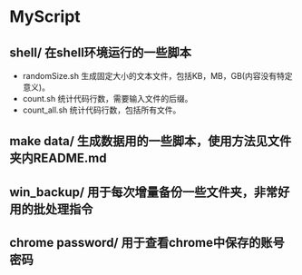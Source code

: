 # MyScript

## shell/ 在shell环境运行的一些脚本
- randomSize.sh             生成固定大小的文本文件，包括KB，MB，GB(内容没有特定意义)。
- count.sh		    统计代码行数，需要输入文件的后缀。
- count_all.sh		    统计代码行数，包括所有文件。

## make data/ 生成数据用的一些脚本，使用方法见文件夹内README.md

## win_backup/  用于每次增量备份一些文件夹，非常好用的批处理指令

## chrome password/ 用于查看chrome中保存的账号密码
